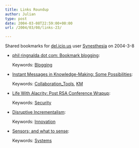 ```yaml
---
title: Links Roundup
author: Julian
type: post
date: 2004-03-08T22:59:00+00:00
url: /2004/03/08/links-23/

---
```

Shared bookmarks for [del.icio.us][1] user  [Synesthesia][2] on 2004-3-8

  * [phil ringnalda dot com: Bookmark blogging][3]:
   
    Keywords: [Blogging][4]
  * [Instant Messages in Knowledge-Making: Some Possibilities][5]:
   
    Keywords: [Collaboration_Tools][6], [KM][7]
  * [Life With Alacrity: Post RSA Conference Wrapup][8]:
   
    Keywords: [Security][9]
  * [Disruptive Incrementalism][10]:
   
    Keywords: [Innovation][11]
  * [Sensors; and what to sense][12]:
   
    Keywords: [Systems][13]

 [1]: http://del.icio.us/
 [2]: http://del.icio.us/synesthesia
 [3]: http://philringnalda.com/blog/2004/03/bookmark_blogging.php#comments "http://philringnalda.com/blog/2004/03/bookmark_blogging.php#comments"
 [4]: http://del.icio.us/synesthesia/Blogging
 [5]: http://radio.weblogs.com/0106698/2004/03/06.html#a227 "http://radio.weblogs.com/0106698/2004/03/06.html#a227"
 [6]: http://del.icio.us/synesthesia/Collaboration_Tools
 [7]: http://del.icio.us/synesthesia/KM
 [8]: http://www.lifewithalacrity.com/ "http://www.lifewithalacrity.com/"
 [9]: http://del.icio.us/synesthesia/Security
 [10]: http://www.technologyreview.com/articles/schrage0304.asp "http://www.technologyreview.com/articles/schrage0304.asp"
 [11]: http://del.icio.us/synesthesia/Innovation
 [12]: http://www.testing.com/cgi-bin/blog/2004/03/07#sensors "http://www.testing.com/cgi-bin/blog/2004/03/07#sensors"
 [13]: http://del.icio.us/synesthesia/Systems